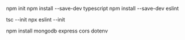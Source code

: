 npm init
npm install --save-dev typescript
npm install --save-dev eslint

tsc --init
npx eslint --init

npm install mongodb express cors dotenv